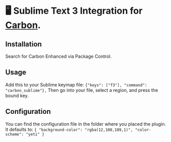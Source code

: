 # 🖥 Sublime Text 3 Integration for [Carbon](https://carbon.now.sh).

## Installation
Search for Carbon Enhanced via Package Control.


## Usage
Add this to your Sublime keymap file:
`
    {"keys": ["f3"], "command": "carbon_sublime"},
`
Then go into your file, select a region, and press the bound key.

## Configuration
You can find the configuration file in the folder where you placed the plugin.
It defaults to:
`
{
  "background-color": "rgba(12,108,189,1)",
  "color-scheme": "yeti"
}
`
